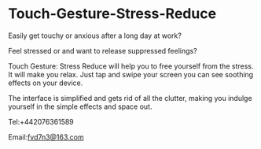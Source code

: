 # Touch-Gesture-Stress-Reduce

Easily get touchy or anxious after a long day at work?

Feel stressed or and want to release suppressed feelings?

Touch Gesture: Stress Reduce will help you to free yourself from the stress. It will make you relax. Just tap and swipe your screen you can see soothing effects on your device.

The interface is simplified and gets rid of all the clutter, making you indulge yourself in the simple effects and space out.

Tel:+442076361589

Email:fvd7n3@163.com
